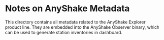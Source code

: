 # Notes on AnyShake Metadata

This directory contains all metadata related to the AnyShake Explorer product line. They are embedded into the AnyShake Observer binary, which can be used to generate station inventories in dashboard.
